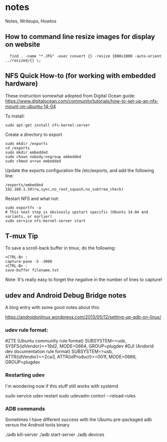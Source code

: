 # notes
Notes, Writeups, Howtos

## How to command line resize images for display on website

```
  find . -name "*.JPG" -exec convert {} -resize 1000x1000 -auto-orient ../resized/{} \;
```
## NFS Quick How-to (for working with embedded hardware)

These instruction somewhat adopted from Digital Ocean guide:  https://www.digitalocean.com/community/tutorials/how-to-set-up-an-nfs-mount-on-ubuntu-14-04

To install:
```
sudo apt-get install nfs-kernel-server
```

Create a directory to export
```
sudo mkdir /exports
cd /exports
sudo mkdir embedded
sudo chown nobody:nogroup embedded
sudo chmod a+rwx embedded
```

Update the exports configuration file /etc/exports, and add the following line:
```
/exports/embedded 192.168.1.50(rw,sync,no_root_squash,no_subtree_check)
```
Restart NFS and what not:
```
sudo exportfs -a
# This next step is obviously upstart specific (Ubuntu 14.04 and variants, or earlier)
sudo service nfs-kernel-server start
```

## T-mux Tip

To save a scroll-back buffer in tmux, do the following:

```
<CTRL-B> :
capture-pane -S -3000
<CTRL-B> :
save-buffer filename.txt
```

Note:  It's really easy to forget the negative in the number of lines to capture!

## udev and Android Debug Bridge notes

A blog entry with some good notes about this:

https://androidonlinux.wordpress.com/2013/05/12/setting-up-adb-on-linux/

### udev rule format:

  #ZTE (Ubuntu community rule format)
  SUBSYSTEM==usb, SYSFS{idVendor}==19d2, MODE=0664, GROUP=plugdev
  #DJI (Andorid dev documentation rule format)
  SUBSYSTEM==usb, ATTR{idVendor}==2ca3, ATTR{idProduct}==001f, MODE=0666, GROUP=plugdev

### Restarting udev

I'm wondering now if this stuff still works with systemd

  sudo service udev restart
  sudo udevadm contorl --reload-rules

### ADB commands

Sometimes I have different success with the Ubuntu pre-packaged adb versus the Android tools binary

  ./adb kill-server
  ./adb start-server
  ./adb devices

